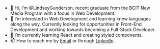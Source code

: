 - 👋 Hi, I’m @LindseyGunderson, recent graduate from the BCIT New Media Program with a focus in Web Development.
- 👀 I’m interested in Web Development and learning knew languages along the way. Currently looking for opportunities in Front-End Development and working towards becoming a Full-Stack Developer.
- 🌱 I’m currently learning React and creating styled components.
- 📫 How to reach me by [Email](mailto:lindseyjgunderson@gmail.com) or through [LinkedIn](https://lindseygunderson.ca/).

<!---
LindseyGunderson/LindseyGunderson is a ✨ special ✨ repository because its `README.md` (this file) appears on your GitHub profile.
You can click the Preview link to take a look at your changes.
--->
